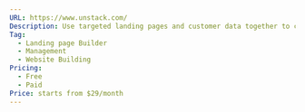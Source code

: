 ```yaml
---
URL: https://www.unstack.com/
Description: Use targeted landing pages and customer data together to create remarkable shopping experiences that drive more sales, engagement, and growth for your business.
Tag:
  - Landing page Builder
  - Management
  - Website Building
Pricing:
  - Free
  - Paid
Price: starts from $29/month
---
```

